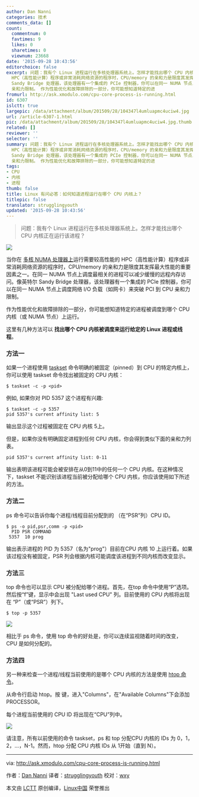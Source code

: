 ```yaml
---
author: Dan Nanni
categories: 技术
comments_data: []
count:
  commentnum: 0
  favtimes: 9
  likes: 0
  sharetimes: 0
  viewnum: 23668
date: '2015-09-28 10:43:56'
editorchoice: false
excerpt: 问题：我有个 Linux 进程运行在多核处理器系统上。怎样才能找出哪个 CPU 内核正在运行该进程？   当你在 多核 NUMA 处理器上运行需要较高性能的
  HPC（高性能计算）程序或非常消耗网络资源的程序时，CPU/memory 的亲和力是限度其发挥最大性能的重要因素之一。在同一 NUMA 节点上调度最相关的进程可以减少缓慢的远程内存访问。像英特尔
  Sandy Bridge 处理器，该处理器有一个集成的 PCIe 控制器，你可以在同一 NUMA 节点上调度网络 I/O 负载（如网卡）来突破 PCI 到 CPU
  亲和力限制。 作为性能优化和故障排除的一部分，你可能想知道特定的进
fromurl: http://ask.xmodulo.com/cpu-core-process-is-running.html
id: 6307
islctt: true
largepic: /data/attachment/album/201509/28/104347l4umluapmc4uciw4.jpg
url: /article-6307-1.html
pic: /data/attachment/album/201509/28/104347l4umluapmc4uciw4.jpg.thumb.jpg
related: []
reviewer: ''
selector: ''
summary: 问题：我有个 Linux 进程运行在多核处理器系统上。怎样才能找出哪个 CPU 内核正在运行该进程？   当你在 多核 NUMA 处理器上运行需要较高性能的
  HPC（高性能计算）程序或非常消耗网络资源的程序时，CPU/memory 的亲和力是限度其发挥最大性能的重要因素之一。在同一 NUMA 节点上调度最相关的进程可以减少缓慢的远程内存访问。像英特尔
  Sandy Bridge 处理器，该处理器有一个集成的 PCIe 控制器，你可以在同一 NUMA 节点上调度网络 I/O 负载（如网卡）来突破 PCI 到 CPU
  亲和力限制。 作为性能优化和故障排除的一部分，你可能想知道特定的进
tags:
- CPU
- 内核
- 进程
thumb: false
title: Linux 有问必答：如何知道进程运行在哪个 CPU 内核上？
titlepic: false
translator: strugglingyouth
updated: '2015-09-28 10:43:56'
---
```



> 
> 问题：我有个 Linux 进程运行在多核处理器系统上。怎样才能找出哪个 CPU 内核正在运行该进程？
> 
> 
> 


![](/data/attachment/album/201509/28/104347l4umluapmc4uciw4.jpg)


当你在 [多核 NUMA 处理器上](http://xmodulo.com/identify-cpu-processor-architecture-linux.html)运行需要较高性能的 HPC（高性能计算）程序或非常消耗网络资源的程序时，CPU/memory 的亲和力是限度其发挥最大性能的重要因素之一。在同一 NUMA 节点上调度最相关的进程可以减少缓慢的远程内存访问。像英特尔 Sandy Bridge 处理器，该处理器有一个集成的 PCIe 控制器，你可以在同一 NUMA 节点上调度网络 I/O 负载（如网卡）来突破 PCI 到 CPU 亲和力限制。


作为性能优化和故障排除的一部分，你可能想知道特定的进程被调度到哪个 CPU 内核（或 NUMA 节点）上运行。


这里有几种方法可以 **找出哪个 CPU 内核被调度来运行给定的 Linux 进程或线程**。


### 方法一


如果一个进程使用 [taskset](http://xmodulo.com/run-program-process-specific-cpu-cores-linux.html) 命令明确的被固定（pinned）到 CPU 的特定内核上，你可以使用 taskset 命令找出被固定的 CPU 内核：



```
$ taskset -c -p <pid>

```

例如, 如果你对 PID 5357 这个进程有兴趣:



```
$ taskset -c -p 5357  
pid 5357's current affinity list: 5
```

输出显示这个过程被固定在 CPU 内核 5上。


但是，如果你没有明确固定进程到任何 CPU 内核，你会得到类似下面的亲和力列表。



```
pid 5357's current affinity list: 0-11

```

输出表明该进程可能会被安排在从0到11中的任何一个 CPU 内核。在这种情况下，taskset 不能识别该进程当前被分配给哪个 CPU 内核，你应该使用如下所述的方法。


### 方法二


ps 命令可以告诉你每个进程/线程目前分配到的 （在“PSR”列）CPU ID。



```
$ ps -o pid,psr,comm -p <pid>  
  PID PSR COMMAND  
 5357  10 prog
```

输出表示进程的 PID 为 5357（名为"prog"）目前在CPU 内核 10 上运行着。如果该过程没有被固定，PSR 列会根据内核可能调度该进程到不同内核而改变显示。


### 方法三


top 命令也可以显示 CPU 被分配给哪个进程。首先，在top 命令中使用“P”选项。然后按“f”键，显示中会出现 "Last used CPU" 列。目前使用的 CPU 内核将出现在 “P”（或“PSR”）列下。



```
$ top -p 5357

```

![](/data/attachment/album/201509/28/104359y4zi4xoggoxco9px.jpg)


相比于 ps 命令，使用 top 命令的好处是，你可以连续监视随着时间的改变， CPU 是如何分配的。


### 方法四


另一种来检查一个进程/线程当前使用的是哪个 CPU 内核的方法是使用 [htop 命令](/article-3141-1.html)。


从命令行启动 htop。按 键，进入"Columns"，在"Available Columns"下会添加 PROCESSOR。


每个进程当前使用的 CPU ID 将出现在“CPU”列中。


![](/data/attachment/album/201509/28/104359cd33kbajggc7jjg1.jpg)


请注意，所有以前使用的命令 taskset，ps 和 top 分配CPU 内核的 IDs 为 0，1，2，...，N-1。然而，htop 分配 CPU 内核 IDs 从 1开始（直到 N）。




---


via: <http://ask.xmodulo.com/cpu-core-process-is-running.html>


作者：[Dan Nanni](http://ask.xmodulo.com/author/nanni) 译者：[strugglingyouth](https://github.com/strugglingyouth) 校对：[wxy](https://github.com/wxy)


本文由 [LCTT](https://github.com/LCTT/TranslateProject) 原创编译，[Linux中国](https://linux.cn/) 荣誉推出